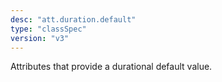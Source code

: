 ```yaml
---
desc: "att.duration.default"
type: "classSpec"
version: "v3"
---
```


Attributes that provide a durational default value.